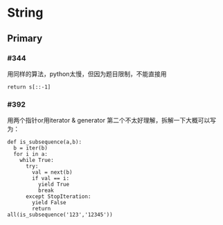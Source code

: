 # String
## Primary
### #344
用同样的算法，python太慢，但因为题目限制，不能直接用
```
return s[::-1]
```
### #392
用两个指针or用iterator & generator
第二个不太好理解，拆解一下大概可以写为：
```
def is_subsequence(a,b):
  b = iter(b)
  for i in a:
    while True:
      try:
        val = next(b)
        if val == i:
          yield True
          break
      except StopIteration:
        yield False
        return
all(is_subsequence('123','12345'))
```

